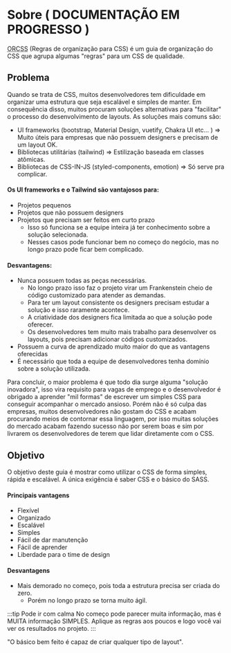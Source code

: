 # Sobre ( DOCUMENTAÇÃO EM PROGRESSO )
<abbr title="Regras de organização para CSS">ORCSS</abbr> (Regras de organização para CSS) é um guia de organização do CSS que agrupa algumas "regras" para um CSS de qualidade.

## Problema
Quando se trata de CSS, muitos desenvolvedores tem dificuldade em organizar uma estrutura que seja escalável e simples de manter. Em consequência disso, muitos procuram soluções alternativas para "facilitar" o processo do desenvolvimento de layouts. As soluções mais comuns são:
* UI frameworks (bootstrap, Material Design, vuetify, Chakra UI etc... ) => Muito úteis para empresas que não possuem designers e precisam de um layout OK.
* Bibliotecas utilitárias (tailwind) => Estilização baseada em classes atômicas.
* Bibliotecas de CSS-IN-JS (styled-components, emotion) => Só serve pra complicar.

#### Os UI frameworks e o Tailwind são vantajosos para:
* Projetos pequenos
* Projetos que não possuem designers
* Projetos que precisam ser feitos em curto prazo
  * Isso só funciona se a equipe inteira já ter conhecimento sobre a solução selecionada.
  * Nesses casos pode funcionar bem no começo do negócio, mas no longo prazo pode ficar bem complicado.
  
#### Desvantagens:
* Nunca possuem todas as peças necessárias. 
  * No longo prazo isso faz o projeto virar um Frankenstein cheio de código customizado para atender as demandas.
  * Para ter um layout consistente os designers precisam estudar a solução e isso raramente acontece. 
  * A criatividade dos designers fica limitada ao que a solução pode oferecer.
  * Os desenvolvedores tem muito mais trabalho para desenvolver os layouts, pois precisam adicionar códigos customizados.
* Possuem a curva de aprendizado muito maior do que as vantagens oferecidas
* É necessário que toda a equipe de desenvolvedores tenha domínio sobre a solução utilizada.

Para concluir, o maior problema é que todo dia surge alguma "solução inovadora", isso vira requisito para vagas de emprego e o desenvolvedor é obrigado a aprender "mil formas" de escrever um simples CSS para conseguir acompanhar o mercado ansioso. Porém não é só culpa das empresas, muitos desenvolvedores não gostam do CSS e acabam procurando meios de contornar essa linguagem, por isso muitas soluções do mercado acabam fazendo sucesso não por serem boas e sim por livrarem os desenvolvedores de terem que lidar diretamente com o CSS.

## Objetivo
O objetivo deste guia é mostrar como utilizar o CSS de forma simples, rápida e escalável. A única exigência é saber CSS e o básico do SASS.  

#### Principais vantagens
- Flexível
- Organizado
- Escalável
- Simples
- Fácil de dar manutenção
- Fácil de aprender
- Liberdade para o time de design

#### Desvantagens
- Mais demorado no começo, pois toda a estrutura precisa ser criada do zero. 
  - Porém no longo prazo se torna muito ágil.

:::tip Pode ir com calma
No começo pode parecer muita informação, mas é MUITA informação SIMPLES. Aplique as regras aos poucos e logo você vai ver os resultados no projeto.
:::

"O básico bem feito é capaz de criar qualquer tipo de layout". 